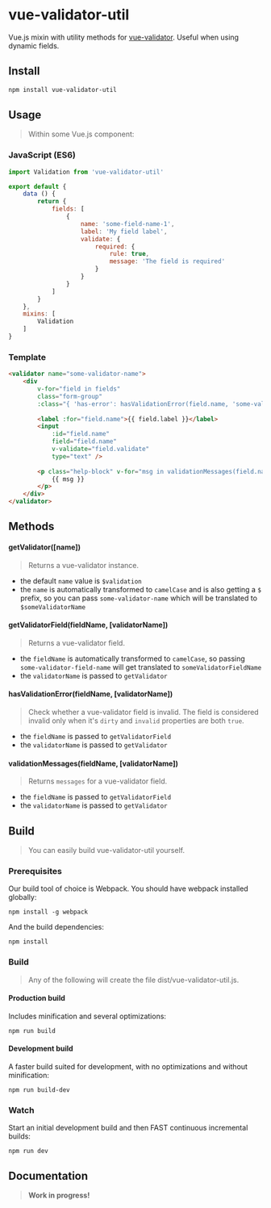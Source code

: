 # vue-validator-util

Vue.js mixin with utility methods for [vue-validator](https://github.com/vuejs/vue-validator). Useful when using dynamic fields.

## Install

```bash
npm install vue-validator-util
```

## Usage

> Within some Vue.js component:

### JavaScript (ES6)

```js
import Validation from 'vue-validator-util'

export default {
	data () {
		return {
			fields: [
				{
					name: 'some-field-name-1',
					label: 'My field label',
					validate: {
						required: {
							rule: true,
							message: 'The field is required'
						}
					}
				}
			]
		}
	},
	mixins: [
		Validation
	]
}
```

### Template

```html
<validator name="some-validator-name">
	<div 
		v-for="field in fields" 
		class="form-group" 
		:class="{ 'has-error': hasValidationError(field.name, 'some-validator-name') }">
		
		<label :for="field.name">{{ field.label }}</label>
		<input 
			:id="field.name" 
			field="field.name" 
			v-validate="field.validate"
			type="text" />
		
		<p class="help-block" v-for="msg in validationMessages(field.name, 'some-validator-name')">
			{{ msg }}
		</p>
	</div>
</validator>
```

## Methods

#### getValidator([name])

> Returns a vue-validator instance.

- the default `name` value is `$validation`
- the `name` is automatically transformed to `camelCase` and is also getting a `$` prefix, so you can pass `some-validator-name` which will be translated to `$someValidatorName`

#### getValidatorField(fieldName, [validatorName])

> Returns a vue-validator field.

- the `fieldName` is automatically transformed to `camelCase`, so passing `some-validator-field-name` will get translated to `someValidatorFieldName`
- the `validatorName` is passed to `getValidator`

#### hasValidationError(fieldName, [validatorName])

> Check whether a vue-validator field is invalid. The field is considered invalid only when it's `dirty` and `invalid` properties are both `true`.

- the `fieldName` is passed to `getValidatorField`
- the `validatorName` is passed to `getValidator`

#### validationMessages(fieldName, [validatorName])

> Returns `messages` for a vue-validator field.

- the `fieldName` is passed to `getValidatorField`
- the `validatorName` is passed to `getValidator`

## Build

> You can easily build vue-validator-util yourself.

### Prerequisites

Our build tool of choice is Webpack. You should have webpack installed globally:

	npm install -g webpack

And the build dependencies:

	npm install
	
### Build

> Any of the following will create the file dist/vue-validator-util.js.

#### Production build

Includes minification and several optimizations:

	npm run build

#### Development build

A faster build suited for development, with no optimizations and without minification:

	npm run build-dev
	
### Watch

Start an initial development build and then FAST continuous incremental builds:

	npm run dev
	
## Documentation

> **Work in progress!**